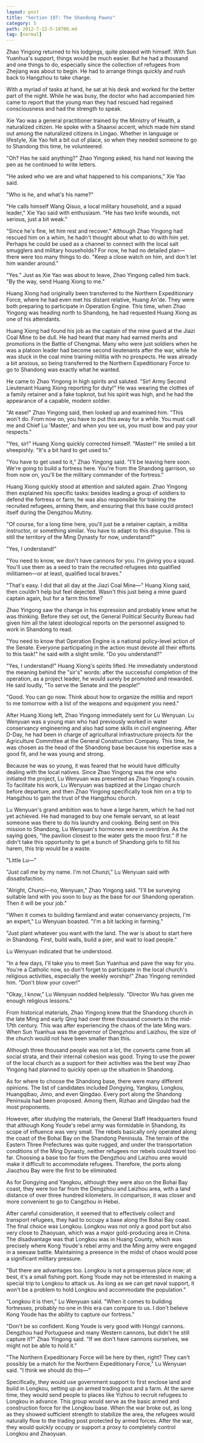 ```yaml
---
layout: post
title: "Section 197: The Shandong Pawns"
category: 5
path: 2012-7-12-5-19700.md
tag: [normal]
---
```


Zhao Yingong returned to his lodgings, quite pleased with himself. With Sun Yuanhua's support, things would be much easier. But he had a thousand and one things to do, especially since the collection of refugees from Zhejiang was about to begin. He had to arrange things quickly and rush back to Hangzhou to take charge.

With a myriad of tasks at hand, he sat at his desk and worked for the better part of the night. While he was busy, the doctor who had accompanied him came to report that the young man they had rescued had regained consciousness and had the strength to speak.

Xie Yao was a general practitioner trained by the Ministry of Health, a naturalized citizen. He spoke with a Shaanxi accent, which made him stand out among the naturalized citizens in Lingao. Whether in language or lifestyle, Xie Yao felt a bit out of place, so when they needed someone to go to Shandong this time, he volunteered.

"Oh? Has he said anything?" Zhao Yingong asked, his hand not leaving the pen as he continued to write letters.

"He asked who we are and what happened to his companions," Xie Yao said.

"Who is he, and what's his name?"

"He calls himself Wang Qisuo, a local military household, and a squad leader," Xie Yao said with enthusiasm. "He has two knife wounds, not serious, just a bit weak."

"Since he's fine, let him rest and recover." Although Zhao Yingong had rescued him on a whim, he hadn't thought about what to do with him yet. Perhaps he could be used as a channel to connect with the local salt smugglers and military households? For now, he had no detailed plan—there were too many things to do. "Keep a close watch on him, and don't let him wander around."

"Yes." Just as Xie Yao was about to leave, Zhao Yingong called him back. "By the way, send Huang Xiong to me."

Huang Xiong had originally been transferred to the Northern Expeditionary Force, where he had even met his distant relative, Huang An'de. They were both preparing to participate in Operation Engine. This time, when Zhao Yingong was heading north to Shandong, he had requested Huang Xiong as one of his attendants.

Huang Xiong had found his job as the captain of the mine guard at the Jiazi Coal Mine to be dull. He had heard that many had earned merits and promotions in the Battle of Chengmai. Many who were just soldiers when he was a platoon leader had become second lieutenants after the war, while he was stuck in the coal mine training militia with no prospects. He was already a bit anxious, so being transferred to the Northern Expeditionary Force to go to Shandong was exactly what he wanted.

He came to Zhao Yingong in high spirits and saluted. "Sir! Army Second Lieutenant Huang Xiong reporting for duty!" He was wearing the clothes of a family retainer and a fake topknot, but his spirit was high, and he had the appearance of a capable, modern soldier.

"At ease!" Zhao Yingong said, then looked up and examined him. "This won't do. From now on, you have to put this away for a while. You must call me and Chief Lu 'Master,' and when you see us, you must bow and pay your respects."

"Yes, sir!" Huang Xiong quickly corrected himself. "Master!" He smiled a bit sheepishly. "It's a bit hard to get used to."

"You have to get used to it," Zhao Yingong said. "I'll be leaving here soon. We're going to build a fortress here. You're from the Shandong garrison, so from now on, you'll be the military commander of the fortress."

Huang Xiong quickly stood at attention and saluted again. Zhao Yingong then explained his specific tasks: besides leading a group of soldiers to defend the fortress or farm, he was also responsible for training the recruited refugees, arming them, and ensuring that this base could protect itself during the Dengzhou Mutiny.

"Of course, for a long time here, you'll just be a retainer captain, a militia instructor, or something similar. You have to adapt to this disguise. This is still the territory of the Ming Dynasty for now, understand?"

"Yes, I understand!"

"You need to know, we don't have cannons for you. I'm giving you a squad. You'll use them as a seed to train the recruited refugees into qualified militiamen—or at least, qualified local braves."

"That's easy. I did that all day at the Jiazi Coal Mine—" Huang Xiong said, then couldn't help but feel dejected. Wasn't this just being a mine guard captain again, but for a farm this time?

Zhao Yingong saw the change in his expression and probably knew what he was thinking. Before they set out, the General Political Security Bureau had given him all the latest ideological reports on the personnel assigned to work in Shandong to read.

"You need to know that Operation Engine is a national policy-level action of the Senate. Everyone participating in the action must devote all their efforts to this task!" he said with a slight smile. "Do you understand?"

"Yes, I understand!" Huang Xiong's spirits lifted. He immediately understood the meaning behind the "sir's" words: after the successful completion of the operation, as a project leader, he would surely be promoted and rewarded. He said loudly, "To serve the Senate and the people!"

"Good. You can go now. Think about how to organize the militia and report to me tomorrow with a list of the weapons and equipment you need."

After Huang Xiong left, Zhao Yingong immediately sent for Lu Wenyuan. Lu Wenyuan was a young man who had previously worked in water conservancy engineering and also had some skills in civil engineering. After D-Day, he had been in charge of agricultural infrastructure projects for the Agriculture Committee at the General Construction Company. This time, he was chosen as the head of the Shandong base because his expertise was a good fit, and he was young and strong.

Because he was so young, it was feared that he would have difficulty dealing with the local natives. Since Zhao Yingong was the one who initiated the project, Lu Wenyuan was presented as Zhao Yingong's cousin. To facilitate his work, Lu Wenyuan was baptized at the Lingao church before departure, and then Zhao Yingong specifically took him on a trip to Hangzhou to gain the trust of the Hangzhou church.

Lu Wenyuan's grand ambition was to have a large harem, which he had not yet achieved. He had managed to buy one female servant, so at least someone was there to do his laundry and cooking. Being sent on this mission to Shandong, Lu Wenyuan's hormones were in overdrive. As the saying goes, "the pavilion closest to the water gets the moon first." If he didn't take this opportunity to get a bunch of Shandong girls to fill his harem, this trip would be a waste.

"Little Lu—"

"Just call me by my name. I'm not Chunzi," Lu Wenyuan said with dissatisfaction.

"Alright, Chunzi—no, Wenyuan," Zhao Yingong said. "I'll be surveying suitable land with you soon to buy as the base for our Shandong operation. Then it will be your job."

"When it comes to building farmland and water conservancy projects, I'm an expert," Lu Wenyuan boasted. "I'm a bit lacking in farming."

"Just plant whatever you want with the land. The war is about to start here in Shandong. First, build walls, build a pier, and wait to load people."

Lu Wenyuan indicated that he understood.

"In a few days, I'll take you to meet Sun Yuanhua and pave the way for you. You're a Catholic now, so don't forget to participate in the local church's religious activities, especially the weekly worship!" Zhao Yingong reminded him. "Don't blow your cover!"

"Okay, I know," Lu Wenyuan nodded helplessly. "Director Wu has given me enough religious lessons."

From historical materials, Zhao Yingong knew that the Shandong church in the late Ming and early Qing had over three thousand converts in the mid-17th century. This was after experiencing the chaos of the late Ming wars. When Sun Yuanhua was the governor of Dengzhou and Laizhou, the size of the church would not have been smaller than this.

Although three thousand people was not a lot, the converts came from all social strata, and their internal cohesion was good. Trying to use the power of the local church as a support for their activities was the best way Zhao Yingong had planned to quickly open up the situation in Shandong.

As for where to choose the Shandong base, there were many different opinions. The list of candidates included Dongying, Yangkou, Longkou, Huangqibao, Jimo, and even Qingdao. Every port along the Shandong Peninsula had been proposed. Among them, Rizhao and Qingdao had the most proponents.

However, after studying the materials, the General Staff Headquarters found that although Kong Youde's rebel army was formidable in Shandong, its scope of influence was very small. The rebels basically only operated along the coast of the Bohai Bay on the Shandong Peninsula. The terrain of the Eastern Three Prefectures was quite rugged, and under the transportation conditions of the Ming Dynasty, neither refugees nor rebels could travel too far. Choosing a base too far from the Dengzhou and Laizhou area would make it difficult to accommodate refugees. Therefore, the ports along Jiaozhou Bay were the first to be eliminated.

As for Dongying and Yangkou, although they were also on the Bohai Bay coast, they were too far from the Dengzhou and Laizhou area, with a land distance of over three hundred kilometers. In comparison, it was closer and more convenient to go to Cangzhou in Hebei.

After careful consideration, it seemed that to effectively collect and transport refugees, they had to occupy a base along the Bohai Bay coast. The final choice was Longkou. Longkou was not only a good port but also very close to Zhaoyuan, which was a major gold-producing area in China. The disadvantage was that Longkou was in Huang County, which was precisely where Kong Youde's rebel army and the Ming army were engaged in a seesaw battle. Maintaining a presence in the midst of chaos would pose a significant military pressure.

"But there are advantages too. Longkou is not a prosperous place now; at best, it's a small fishing port. Kong Youde may not be interested in making a special trip to Longkou to attack us. As long as we can get naval support, it won't be a problem to hold Longkou and accommodate the population."

"Longkou it is then," Lu Wenyuan said. "When it comes to building fortresses, probably no one in this era can compare to us. I don't believe Kong Youde has the ability to capture our fortress."

"Don't be so confident. Kong Youde is very good with Hongyi cannons. Dengzhou had Portuguese and many Western cannons, but didn't he still capture it?" Zhao Yingong said. "If we don't have cannons ourselves, we might not be able to hold it."

"The Northern Expeditionary Force will be here by then, right? They can't possibly be a match for the Northern Expeditionary Force," Lu Wenyuan said. "I think we should do this—"

Specifically, they would use government support to first enclose land and build in Longkou, setting up an armed trading post and a farm. At the same time, they would send people to places like Yizhou to recruit refugees to Longkou in advance. This group would serve as the basic armed and construction force for the Longkou base. When the war broke out, as long as they showed sufficient strength to stabilize the area, the refugees would naturally flow to the trading post protected by armed forces. After the war, they would quickly occupy or support a proxy to completely control Longkou and Zhaoyuan.